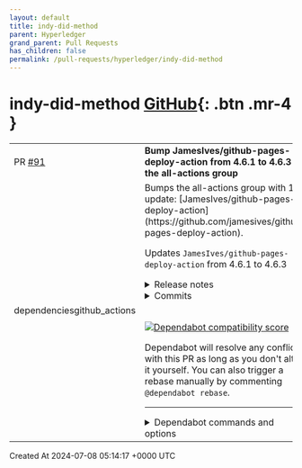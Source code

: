 ```yaml
---
layout: default
title: indy-did-method
parent: Hyperledger
grand_parent: Pull Requests
has_children: false
permalink: /pull-requests/hyperledger/indy-did-method
---
```


# indy-did-method <span class="fs-3 right-align">[GitHub](https://github.com/hyperledger/indy-did-method){: .btn .mr-4 }</span>


<div>
    <table>
        <tr>
            <td>
                PR <a href="https://github.com/hyperledger/indy-did-method/pull/91" class=".btn">#91</a>
            </td>
            <td>
                <b>
                    Bump JamesIves/github-pages-deploy-action from 4.6.1 to 4.6.3 in the all-actions group
                </b>
            </td>
        </tr>
        <tr>
            <td>
                <span class="chip">dependencies</span><span class="chip">github_actions</span>
            </td>
            <td>
                Bumps the all-actions group with 1 update: [JamesIves/github-pages-deploy-action](https://github.com/jamesives/github-pages-deploy-action).

Updates `JamesIves/github-pages-deploy-action` from 4.6.1 to 4.6.3
<details>
<summary>Release notes</summary>
<p><em>Sourced from <a href="https://github.com/jamesives/github-pages-deploy-action/releases">JamesIves/github-pages-deploy-action's releases</a>.</em></p>
<blockquote>
<h2>v4.6.3</h2>
<!-- raw HTML omitted -->
<h2>What's Changed</h2>
<h3>Build 🔧</h3>
<ul>
<li>Consolidated a number of build scripts to make publishing easier.</li>
</ul>
<p><strong>Full Changelog</strong>: <a href="https://github.com/JamesIves/github-pages-deploy-action/compare/v4...v4.6.3">https://github.com/JamesIves/github-pages-deploy-action/compare/v4...v4.6.3</a></p>
<h2>v4.6.2</h2>
<!-- raw HTML omitted -->
<h2>What's Changed</h2>
<h3>Dependencies 🤖</h3>
<ul>
<li>build(deps-dev): bump the misc group across 1 directory with 2 updates by <a href="https://github.com/dependabot"><code>@​dependabot</code></a> in <a href="https://redirect.github.com/JamesIves/github-pages-deploy-action/pull/1602">JamesIves/github-pages-deploy-action#1602</a></li>
<li>build(deps): bump codecov/codecov-action from 4.4.0 to 4.5.0 by <a href="https://github.com/dependabot"><code>@​dependabot</code></a> in <a href="https://redirect.github.com/JamesIves/github-pages-deploy-action/pull/1614">JamesIves/github-pages-deploy-action#1614</a></li>
<li>build(deps): bump braces from 3.0.2 to 3.0.3 by <a href="https://github.com/dependabot"><code>@​dependabot</code></a> in <a href="https://redirect.github.com/JamesIves/github-pages-deploy-action/pull/1615">JamesIves/github-pages-deploy-action#1615</a></li>
<li>build(deps-dev): bump the misc group with 3 updates by <a href="https://github.com/dependabot"><code>@​dependabot</code></a> in <a href="https://redirect.github.com/JamesIves/github-pages-deploy-action/pull/1613">JamesIves/github-pages-deploy-action#1613</a></li>
<li>build(deps-dev): bump the misc group across 1 directory with 4 updates by <a href="https://github.com/dependabot"><code>@​dependabot</code></a> in <a href="https://redirect.github.com/JamesIves/github-pages-deploy-action/pull/1635">JamesIves/github-pages-deploy-action#1635</a></li>
<li>build(deps): bump typescript-eslint from 7.9.0 to 7.15.0 in the typescript group across 1 directory by <a href="https://github.com/dependabot"><code>@​dependabot</code></a> in <a href="https://redirect.github.com/JamesIves/github-pages-deploy-action/pull/1634">JamesIves/github-pages-deploy-action#1634</a></li>
<li>build(deps-dev): bump the eslint group across 1 directory with 3 updates by <a href="https://github.com/dependabot"><code>@​dependabot</code></a> in <a href="https://redirect.github.com/JamesIves/github-pages-deploy-action/pull/1637">JamesIves/github-pages-deploy-action#1637</a></li>
</ul>
<p><strong>Full Changelog</strong>: <a href="https://github.com/JamesIves/github-pages-deploy-action/compare/v4.6.1...v4.6.2">https://github.com/JamesIves/github-pages-deploy-action/compare/v4.6.1...v4.6.2</a></p>
</blockquote>
</details>
<details>
<summary>Commits</summary>
<ul>
<li><a href="https://github.com/JamesIves/github-pages-deploy-action/commit/94f3c658273cf92fb48ef99e5fbc02bd2dc642b2"><code>94f3c65</code></a> Merge branch 'dev' into releases/v4</li>
<li><a href="https://github.com/JamesIves/github-pages-deploy-action/commit/1b7e16954ab6066195dcf1f4f57ff4636f3654d2"><code>1b7e169</code></a> fix: consolidate version bumps</li>
<li><a href="https://github.com/JamesIves/github-pages-deploy-action/commit/e4798a31ed7aeee31e7e95a15cff1c84ebc783e2"><code>e4798a3</code></a> Update publish.yml</li>
<li><a href="https://github.com/JamesIves/github-pages-deploy-action/commit/f2bee1e5d377f65a14299e6347b247557a3f3b74"><code>f2bee1e</code></a> Update publish.yml</li>
<li><a href="https://github.com/JamesIves/github-pages-deploy-action/commit/1728c3970d23b3089446a9b57724e54339221d77"><code>1728c39</code></a> fix: auto publish on tag creation</li>
<li><a href="https://github.com/JamesIves/github-pages-deploy-action/commit/36425ac431045d2a064c2e2dff6637d206ce205e"><code>36425ac</code></a> chore: remove old codeql script and replace with repo settings</li>
<li><a href="https://github.com/JamesIves/github-pages-deploy-action/commit/630bbafa09007eb924155779d51fcd65fe354f18"><code>630bbaf</code></a> Deploy Production Code for Commit 386cc3095c7e96b3cd8048f3860bcf4ea0ee8069 🚀</li>
<li><a href="https://github.com/JamesIves/github-pages-deploy-action/commit/386cc3095c7e96b3cd8048f3860bcf4ea0ee8069"><code>386cc30</code></a> Merge branch 'dev' into releases/v4</li>
<li><a href="https://github.com/JamesIves/github-pages-deploy-action/commit/b8c9eb0ec78473de5d7312f802d23153dba08972"><code>b8c9eb0</code></a> feat: :sparkles: adds pull request labeler</li>
<li><a href="https://github.com/JamesIves/github-pages-deploy-action/commit/0d5c3cd3d0fa3c28fe6618fa5afed5162a91e8fe"><code>0d5c3cd</code></a> chore: remove old template</li>
<li>Additional commits viewable in <a href="https://github.com/jamesives/github-pages-deploy-action/compare/v4.6.1...v4.6.3">compare view</a></li>
</ul>
</details>
<br />


[![Dependabot compatibility score](https://dependabot-badges.githubapp.com/badges/compatibility_score?dependency-name=JamesIves/github-pages-deploy-action&package-manager=github_actions&previous-version=4.6.1&new-version=4.6.3)](https://docs.github.com/en/github/managing-security-vulnerabilities/about-dependabot-security-updates#about-compatibility-scores)

Dependabot will resolve any conflicts with this PR as long as you don't alter it yourself. You can also trigger a rebase manually by commenting `@dependabot rebase`.

[//]: # (dependabot-automerge-start)
[//]: # (dependabot-automerge-end)

---

<details>
<summary>Dependabot commands and options</summary>
<br />

You can trigger Dependabot actions by commenting on this PR:
- `@dependabot rebase` will rebase this PR
- `@dependabot recreate` will recreate this PR, overwriting any edits that have been made to it
- `@dependabot merge` will merge this PR after your CI passes on it
- `@dependabot squash and merge` will squash and merge this PR after your CI passes on it
- `@dependabot cancel merge` will cancel a previously requested merge and block automerging
- `@dependabot reopen` will reopen this PR if it is closed
- `@dependabot close` will close this PR and stop Dependabot recreating it. You can achieve the same result by closing it manually
- `@dependabot show <dependency name> ignore conditions` will show all of the ignore conditions of the specified dependency
- `@dependabot ignore <dependency name> major version` will close this group update PR and stop Dependabot creating any more for the specific dependency's major version (unless you unignore this specific dependency's major version or upgrade to it yourself)
- `@dependabot ignore <dependency name> minor version` will close this group update PR and stop Dependabot creating any more for the specific dependency's minor version (unless you unignore this specific dependency's minor version or upgrade to it yourself)
- `@dependabot ignore <dependency name>` will close this group update PR and stop Dependabot creating any more for the specific dependency (unless you unignore this specific dependency or upgrade to it yourself)
- `@dependabot unignore <dependency name>` will remove all of the ignore conditions of the specified dependency
- `@dependabot unignore <dependency name> <ignore condition>` will remove the ignore condition of the specified dependency and ignore conditions


</details>
            </td>
        </tr>
    </table>
    <div class="right-align">
        Created At 2024-07-08 05:14:17 +0000 UTC
    </div>
</div>

